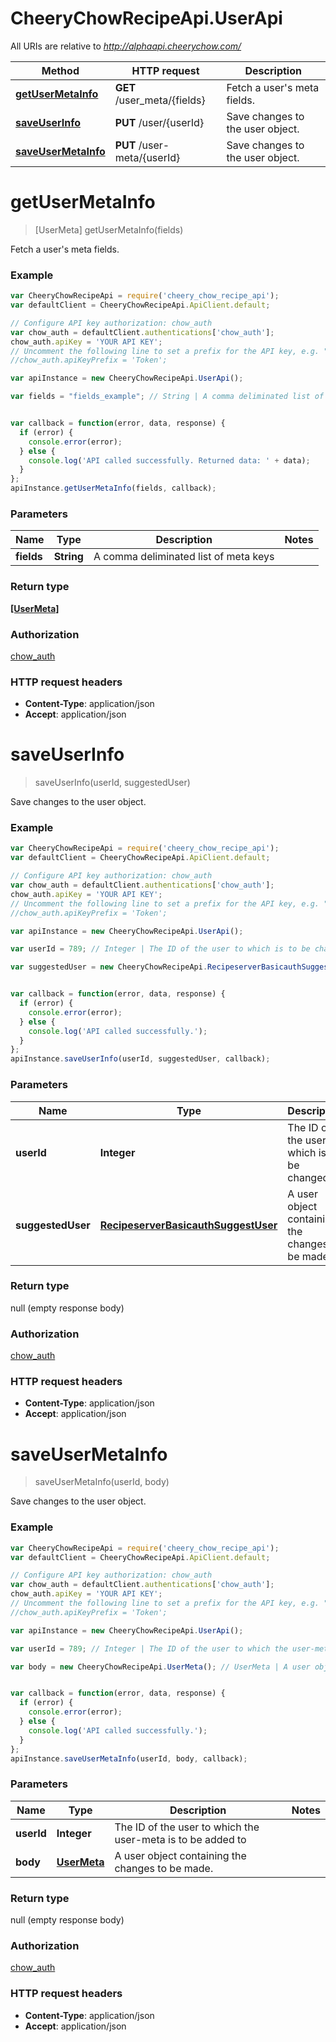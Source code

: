 # CheeryChowRecipeApi.UserApi

All URIs are relative to *http://alphaapi.cheerychow.com/*

Method | HTTP request | Description
------------- | ------------- | -------------
[**getUserMetaInfo**](UserApi.md#getUserMetaInfo) | **GET** /user_meta/{fields} | Fetch a user&#39;s meta fields.
[**saveUserInfo**](UserApi.md#saveUserInfo) | **PUT** /user/{userId} | Save changes to the user object.
[**saveUserMetaInfo**](UserApi.md#saveUserMetaInfo) | **PUT** /user-meta/{userId} | Save changes to the user object.


<a name="getUserMetaInfo"></a>
# **getUserMetaInfo**
> [UserMeta] getUserMetaInfo(fields)

Fetch a user&#39;s meta fields.

### Example
```javascript
var CheeryChowRecipeApi = require('cheery_chow_recipe_api');
var defaultClient = CheeryChowRecipeApi.ApiClient.default;

// Configure API key authorization: chow_auth
var chow_auth = defaultClient.authentications['chow_auth'];
chow_auth.apiKey = 'YOUR API KEY';
// Uncomment the following line to set a prefix for the API key, e.g. "Token" (defaults to null)
//chow_auth.apiKeyPrefix = 'Token';

var apiInstance = new CheeryChowRecipeApi.UserApi();

var fields = "fields_example"; // String | A comma deliminated list of meta keys


var callback = function(error, data, response) {
  if (error) {
    console.error(error);
  } else {
    console.log('API called successfully. Returned data: ' + data);
  }
};
apiInstance.getUserMetaInfo(fields, callback);
```

### Parameters

Name | Type | Description  | Notes
------------- | ------------- | ------------- | -------------
 **fields** | **String**| A comma deliminated list of meta keys | 

### Return type

[**[UserMeta]**](UserMeta.md)

### Authorization

[chow_auth](../README.md#chow_auth)

### HTTP request headers

 - **Content-Type**: application/json
 - **Accept**: application/json

<a name="saveUserInfo"></a>
# **saveUserInfo**
> saveUserInfo(userId, suggestedUser)

Save changes to the user object.

### Example
```javascript
var CheeryChowRecipeApi = require('cheery_chow_recipe_api');
var defaultClient = CheeryChowRecipeApi.ApiClient.default;

// Configure API key authorization: chow_auth
var chow_auth = defaultClient.authentications['chow_auth'];
chow_auth.apiKey = 'YOUR API KEY';
// Uncomment the following line to set a prefix for the API key, e.g. "Token" (defaults to null)
//chow_auth.apiKeyPrefix = 'Token';

var apiInstance = new CheeryChowRecipeApi.UserApi();

var userId = 789; // Integer | The ID of the user to which is to be changed.

var suggestedUser = new CheeryChowRecipeApi.RecipeserverBasicauthSuggestUser(); // RecipeserverBasicauthSuggestUser | A user object containing the changes to be made.


var callback = function(error, data, response) {
  if (error) {
    console.error(error);
  } else {
    console.log('API called successfully.');
  }
};
apiInstance.saveUserInfo(userId, suggestedUser, callback);
```

### Parameters

Name | Type | Description  | Notes
------------- | ------------- | ------------- | -------------
 **userId** | **Integer**| The ID of the user to which is to be changed. | 
 **suggestedUser** | [**RecipeserverBasicauthSuggestUser**](RecipeserverBasicauthSuggestUser.md)| A user object containing the changes to be made. | 

### Return type

null (empty response body)

### Authorization

[chow_auth](../README.md#chow_auth)

### HTTP request headers

 - **Content-Type**: application/json
 - **Accept**: application/json

<a name="saveUserMetaInfo"></a>
# **saveUserMetaInfo**
> saveUserMetaInfo(userId, body)

Save changes to the user object.

### Example
```javascript
var CheeryChowRecipeApi = require('cheery_chow_recipe_api');
var defaultClient = CheeryChowRecipeApi.ApiClient.default;

// Configure API key authorization: chow_auth
var chow_auth = defaultClient.authentications['chow_auth'];
chow_auth.apiKey = 'YOUR API KEY';
// Uncomment the following line to set a prefix for the API key, e.g. "Token" (defaults to null)
//chow_auth.apiKeyPrefix = 'Token';

var apiInstance = new CheeryChowRecipeApi.UserApi();

var userId = 789; // Integer | The ID of the user to which the user-meta is to be added to

var body = new CheeryChowRecipeApi.UserMeta(); // UserMeta | A user object containing the changes to be made.


var callback = function(error, data, response) {
  if (error) {
    console.error(error);
  } else {
    console.log('API called successfully.');
  }
};
apiInstance.saveUserMetaInfo(userId, body, callback);
```

### Parameters

Name | Type | Description  | Notes
------------- | ------------- | ------------- | -------------
 **userId** | **Integer**| The ID of the user to which the user-meta is to be added to | 
 **body** | [**UserMeta**](UserMeta.md)| A user object containing the changes to be made. | 

### Return type

null (empty response body)

### Authorization

[chow_auth](../README.md#chow_auth)

### HTTP request headers

 - **Content-Type**: application/json
 - **Accept**: application/json


